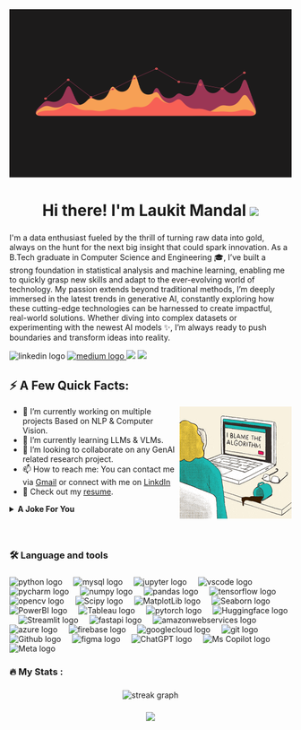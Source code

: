 <div align="center">
  <img height="300" width="100%" src="https://github.com/Laukit13/Laukit13/blob/main/Gifs/31532d7d378053de3b8bf23c6e7bfae3.gif"  />
</div>

###

<h1 align="center">Hi there! I'm Laukit Mandal <a href="#"><img src="https://media.giphy.com/media/hvRJCLFzcasrR4ia7z/giphy.gif" width="25"></a> </h1>

###
I'm a data enthusiast fueled by the thrill of turning raw data into gold, always on the hunt for the next big insight that could spark innovation. As a B.Tech graduate in Computer Science and Engineering 🎓, I’ve built a strong foundation in statistical analysis and machine learning, enabling me to quickly grasp new skills and adapt to the ever-evolving world of technology. My passion extends beyond traditional methods, I’m deeply immersed in the latest trends in generative AI, constantly exploring how these cutting-edge technologies can be harnessed to create impactful, real-world solutions. Whether diving into complex datasets or experimenting with the newest AI models ✨, I’m always ready to push boundaries and transform ideas into reality.

<div align="left">
  <img src="https://img.shields.io/static/v1?message=LinkedIn&logo=linkedin&label=&color=0077B5&logoColor=white&labelColor=&style=for-the-badge" height="25" alt="linkedin logo"  />
  <a href="https://medium.com/@laukitmandal02" target="_blank">
    <img src="https://img.shields.io/static/v1?message=Medium&logo=medium&label=&color=12100E&logoColor=white&labelColor=&style=for-the-badge" height="25" alt="medium logo"  />
  </a>
  <a href="mailto:laukitmandal02@gmail.com"><img src="https://img.shields.io/badge/Gmail-D14836.svg?&style=for-the-badge&logo=gmail&logoColor=white" height=25></a>
  <a href="https://x.com/Lokki_13"><img src="https://img.freepik.com/free-vector/twitter-new-2023-x-logo-white-background-vector_1017-45422.jpg?size=338&ext=jpg&ga=GA1.1.2008272138.1722297600&semt=ais_hybrid" height=25></a>
</div>

###
## ⚡ A Few Quick Facts:

<img align="right" src="https://github.com/Laukit13/Laukit13/blob/main/Gifs/200w.gif" />

- 🔭 I’m currently working on multiple projects Based on NLP & Computer Vision.
- 🧮 I’m currently learning LLMs & VLMs.
- 👯 I’m looking to collaborate on any GenAI related research project.
- 📫 How to reach me: You can contact me via [Gmail](laukitmandal02@gmail.com) or connect with me on [LinkdIn](https://www.linkedin.com/in/laukitmandal/)
- 🧾 Check out my [resume](https://drive.google.com/file/d/1SzgBHQMnoBjgxppjqW0EVAjw1k3Hp74x/view?usp=sharing).

<details>
<summary> <b>A Joke For You</b> </summary>
  Why did the data scientist break up with the statistician?
  Because they found out they were just a standard deviation away from their ideal match! 😄
</details>

###
<br>
<h3 align="left">🛠 Language and tools</h3>

###

<div align="left">
  <img src="https://cdn.jsdelivr.net/gh/devicons/devicon/icons/python/python-original.svg" height="40" alt="python logo"  />
  <img width="12" />
  <img src="https://cdn.jsdelivr.net/gh/devicons/devicon/icons/mysql/mysql-original.svg" height="40" alt="mysql logo"  />
  <img width="12" />
  <img src="https://cdn.jsdelivr.net/gh/devicons/devicon/icons/jupyter/jupyter-original.svg" height="40" alt="jupyter logo"  />
  <img width="12" />
  <img src="https://cdn.jsdelivr.net/gh/devicons/devicon/icons/vscode/vscode-original.svg" height="40" alt="vscode logo"  />
  <img width="12" />
  <img src="https://cdn.jsdelivr.net/gh/devicons/devicon/icons/pycharm/pycharm-original.svg" height="40" alt="pycharm logo"  />
  <img width="12" />
  <img src="https://cdn.jsdelivr.net/gh/devicons/devicon/icons/numpy/numpy-original.svg" height="40" alt="numpy logo"  />
  <img width="12" />
  <img src="https://cdn.jsdelivr.net/gh/devicons/devicon/icons/pandas/pandas-original.svg" height="40" alt="pandas logo"  />
  <img width="12" />
  <img src="https://cdn.jsdelivr.net/gh/devicons/devicon/icons/tensorflow/tensorflow-original.svg" height="40" alt="tensorflow logo"  />
  <img width="12" />
  <img src="https://cdn.jsdelivr.net/gh/devicons/devicon/icons/opencv/opencv-original.svg" height="40" alt="opencv logo"  />
  <img width="12" />
  <img src="https://numfocus.org/wp-content/uploads/2017/11/scipy_logo300x300.png" height="40" alt="Scipy logo"  />
  <img width="12" />
  <img src="https://www.jumpingrivers.com/blog/customising-matplotlib/matplot_title_logo.png" height="40" alt="MatplotLib logo"  /> 
  <img width="12" />
  <img src="https://cdn.worldvectorlogo.com/logos/seaborn-1.svg" height="40" alt="Seaborn logo"  /> 
  <img width="12" />
  <img src="https://seeklogo.com/images/P/power-bi-icon-logo-E1B451ED39-seeklogo.com.png" height="40" alt="PowerBI logo"  /> 
  <img width="12" />
  <img src="https://cdn.worldvectorlogo.com/logos/tableau-software.svg" height="40" alt="Tableau logo"  /> 
  <img width="12" />
  <img src="https://cdn.jsdelivr.net/gh/devicons/devicon/icons/pytorch/pytorch-original.svg" height="40" alt="pytorch logo"  />
  <img width="12" />
  <img src="https://cdn-lfs.huggingface.co/repos/96/a2/96a2c8468c1546e660ac2609e49404b8588fcf5a748761fa72c154b2836b4c83/533d195d96af7a2f996b2170c941e05698e8b270d29366f5e1f109d4ddf0bd55?response-content-disposition=inline%3B+filename*%3DUTF-8%27%27hf-logo-pirate.svg%3B+filename%3D%22hf-logo-pirate.svg%22%3B&response-content-type=image%2Fsvg%2Bxml&Expires=1722672585&Policy=eyJTdGF0ZW1lbnQiOlt7IkNvbmRpdGlvbiI6eyJEYXRlTGVzc1RoYW4iOnsiQVdTOkVwb2NoVGltZSI6MTcyMjY3MjU4NX19LCJSZXNvdXJjZSI6Imh0dHBzOi8vY2RuLWxmcy5odWdnaW5nZmFjZS5jby9yZXBvcy85Ni9hMi85NmEyYzg0NjhjMTU0NmU2NjBhYzI2MDllNDk0MDRiODU4OGZjZjVhNzQ4NzYxZmE3MmMxNTRiMjgzNmI0YzgzLzUzM2QxOTVkOTZhZjdhMmY5OTZiMjE3MGM5NDFlMDU2OThlOGIyNzBkMjkzNjZmNWUxZjEwOWQ0ZGRmMGJkNTU%7EcmVzcG9uc2UtY29udGVudC1kaXNwb3NpdGlvbj0qJnJlc3BvbnNlLWNvbnRlbnQtdHlwZT0qIn1dfQ__&Signature=OXdtKBRoLtf-UDtUIWlo%7Eig5UvtBsAEMm03ZyuhzeTWzoJgES5uov3iqjKOonRlEHzk07n6u2lWc%7Erds0d1MVkOdhNV6VTVLCtO2wW4BV54VWiHCkEyYpUM69-NojFPiL32EWyFeCz%7E3LIyfhaWQkH4HXSZT42-qf7x7XPTjj0Vmn8gF0W3ozlKTrsI0Uau8IimiwO-J7%7EPXKZygX4zToJSUnchJSDhcIFJcNxarhzcIzuyoBG9%7E-qfEaUFUvIHwiZIcNewAu0mx0RX3Sd4lJeYI6MuFcTkohEqHtAbd%7E77iQTMHHgqmQVzR9TXX46sb33L9%7E%7Ey4lPtJLgaKP0w36Q__&Key-Pair-Id=K3ESJI6DHPFC7" height="40" alt="Huggingface logo"  />
  <img width="12" />
  <img src="https://streamlit.io/images/brand/streamlit-mark-color.png" height="40" alt="Streamlit logo"  />
  <img width="12" />
  <img src="https://cdn.jsdelivr.net/gh/devicons/devicon/icons/fastapi/fastapi-original.svg" height="40" alt="fastapi logo"  />
  <img width="12" />
  <img src="https://skillicons.dev/icons?i=aws" height="40" alt="amazonwebservices logo"  />
  <img width="12" />
  <img src="https://cdn.jsdelivr.net/gh/devicons/devicon/icons/azure/azure-original.svg" height="40" alt="azure logo"  />
  <img width="12" />
  <img src="https://cdn.jsdelivr.net/gh/devicons/devicon/icons/firebase/firebase-plain.svg" height="40" alt="firebase logo"  />
  <img width="12" />
  <img src="https://cdn.jsdelivr.net/gh/devicons/devicon/icons/googlecloud/googlecloud-original.svg" height="40" alt="googlecloud logo"  />
  <img width="12" />
  <img src="https://cdn.jsdelivr.net/gh/devicons/devicon/icons/git/git-original.svg" height="40" alt="git logo"  />
  <img width="12" />
  <img src="https://www.svgrepo.com/show/475654/github-color.svg" height="40" alt="Github logo"  />
  <img width="12" />
  <img src="https://cdn.jsdelivr.net/gh/devicons/devicon/icons/figma/figma-original.svg" height="40" alt="figma logo"  />
  <img width="12" />
  <img src="https://static.vecteezy.com/system/resources/previews/021/608/790/original/chatgpt-logo-chat-gpt-icon-on-black-background-free-vector.jpg" height="40" alt="ChatGPT logo"  />
  <img width="12" />
  <img src="https://www.comset.co.uk/wp-content/uploads/2024/01/Microsoft-Copilot-Logo-300.png" height="40" alt="Ms Copilot logo"  />
  <img width="12" />
  <img src="https://images.rawpixel.com/image_png_400/czNmcy1wcml2YXRlL3Jhd3BpeGVsX2ltYWdlcy93ZWJzaXRlX2NvbnRlbnQvbHIvdjEwOTEtMDUucG5n.png" height="40" alt="Meta logo"  /> 
  <img width="12" />
  
</div>

###

<h3 align="left">🔥   My Stats :</h3>

###

<div align="center">
  <img src="https://streak-stats.demolab.com?user=Laukit13&locale=en&mode=daily&theme=dark&hide_border=false&border_radius=5&order=3" height="220" alt="streak graph"  />
</div>

###

<p align="center">
  <img src="https://capsule-render.vercel.app/api?type=waving&color=gradient&height=80&section=footer"/>
</p>

###
